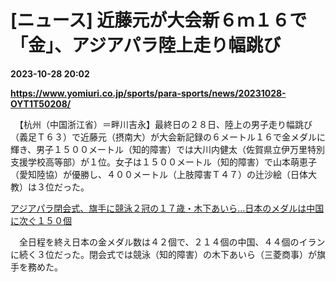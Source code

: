 # [ニュース] 近藤元が大会新６ｍ１６で「金」、アジアパラ陸上走り幅跳び

**2023-10-28 20:02**

**https://www.yomiuri.co.jp/sports/para-sports/news/20231028-OYT1T50208/**

　【杭州（中国浙江省）＝畔川吉永】最終日の２８日、陸上の男子走り幅跳び（義足Ｔ６３）で近藤元（摂南大）が大会新記録の６メートル１６で金メダルに輝き、男子１５００メートル（知的障害）では大川内健太（佐賀県立伊万里特別支援学校高等部）が１位。女子は１５００メートル（知的障害）で山本萌恵子（愛知陸協）が優勝し、４００メートル（上肢障害Ｔ４７）の辻沙絵（日体大教）は３位だった。

[アジアパラ閉会式、旗手に競泳２冠の１７歳・木下あいら…日本のメダルは中国に次ぐ１５０個](https://www.yomiuri.co.jp/sports/para-sports/news/20231028-OYT1T50138/)

　全日程を終え日本の金メダル数は４２個で、２１４個の中国、４４個のイランに続く３位だった。閉会式では競泳（知的障害）の木下あいら（三菱商事）が旗手を務めた。